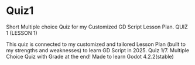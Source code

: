 # Quiz1
Short Multiple choice Quiz for my Customized GD Script Lesson Plan. QUIZ 1 (LESSON 1) 

This quiz is connected to my customized and tailored Lesson Plan (built to my strengths and weaknesses) to learn GD Script in 2025. 
Quiz 1/7. Multiple Choice Quiz with Grade at the end! Made to learn Godot 4.2.2(stable) 
